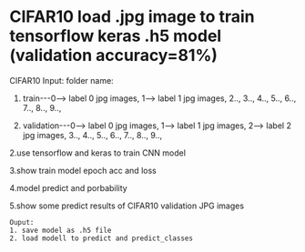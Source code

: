 # CIFAR10 load .jpg image to train tensorflow keras .h5 model (validation accuracy=81%)
CIFAR10
Input: 
folder name:
1. train---0--> label 0 jpg images,
        1--> label 1 jpg images,
        2..,
        3..,
        4..,
        5..,
        6..,
        7..,
        8..,
        9..,
        
2. validation---0--> label 0 jpg images,
                1--> label 1 jpg images,
                2--> label 2 jpg images,
                3..,
                4..,
                5..,
                6..,
                7..,
                8..,
                9..,
                
2.use tensorflow and keras to train CNN model

3.show train model epoch acc and loss

4.model predict and porbability

5.show some predict results of CIFAR10 validation JPG images
    
    Ouput:
    1. save model as .h5 file
    2. load modell to predict and predict_classes
